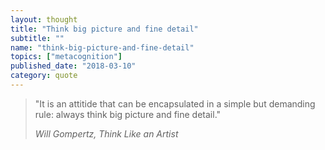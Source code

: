 ```yaml
---
layout: thought
title: "Think big picture and fine detail"
subtitle: ""
name: "think-big-picture-and-fine-detail"
topics: ["metacognition"]
published_date: "2018-03-10"
category: quote
---
```


> "It is an attitide that can be encapsulated in a simple but demanding rule:
> always think big picture and fine detail."
>
> <cite>Will Gompertz, Think Like an Artist</cite>

